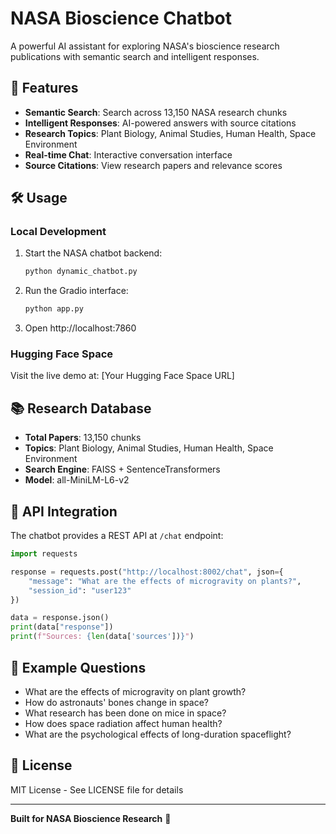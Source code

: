 # NASA Bioscience Chatbot

A powerful AI assistant for exploring NASA's bioscience research publications with semantic search and intelligent responses.

## 🚀 Features

- **Semantic Search**: Search across 13,150 NASA research chunks
- **Intelligent Responses**: AI-powered answers with source citations
- **Research Topics**: Plant Biology, Animal Studies, Human Health, Space Environment
- **Real-time Chat**: Interactive conversation interface
- **Source Citations**: View research papers and relevance scores

## 🛠️ Usage

### Local Development
1. Start the NASA chatbot backend:
   ```bash
   python dynamic_chatbot.py
   ```

2. Run the Gradio interface:
   ```bash
   python app.py
   ```

3. Open http://localhost:7860

### Hugging Face Space
Visit the live demo at: [Your Hugging Face Space URL]

## 📚 Research Database

- **Total Papers**: 13,150 chunks
- **Topics**: Plant Biology, Animal Studies, Human Health, Space Environment
- **Search Engine**: FAISS + SentenceTransformers
- **Model**: all-MiniLM-L6-v2

## 🔧 API Integration

The chatbot provides a REST API at `/chat` endpoint:

```python
import requests

response = requests.post("http://localhost:8002/chat", json={
    "message": "What are the effects of microgravity on plants?",
    "session_id": "user123"
})

data = response.json()
print(data["response"])
print(f"Sources: {len(data['sources'])}")
```

## 🌟 Example Questions

- What are the effects of microgravity on plant growth?
- How do astronauts' bones change in space?
- What research has been done on mice in space?
- How does space radiation affect human health?
- What are the psychological effects of long-duration spaceflight?

## 📄 License

MIT License - See LICENSE file for details

---

**Built for NASA Bioscience Research** 🚀